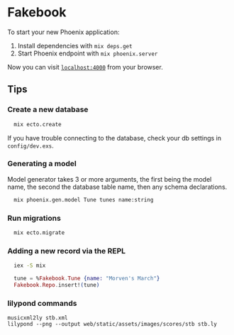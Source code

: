 # Fakebook

To start your new Phoenix application:

1. Install dependencies with `mix deps.get`
2. Start Phoenix endpoint with `mix phoenix.server`

Now you can visit [`localhost:4000`](http://localhost:4000) from your browser.

## Tips

### Create a new database

```bash
  mix ecto.create
```

If you have trouble connecting to the database, check your db settings in `config/dev.exs`.


### Generating a model

Model generator takes 3 or more arguments, the first being the model name, the second the
database table name, then any schema declarations.

```bash
  mix phoenix.gen.model Tune tunes name:string
```

### Run migrations

```bash
  mix ecto.migrate
```

### Adding a new record via the REPL

```bash
  iex -S mix
```
```elixir
  tune = %Fakebook.Tune {name: "Morven's March"}
  Fakebook.Repo.insert!(tune)
```

### lilypond commands

    musicxml2ly stb.xml
    lilypond --png --output web/static/assets/images/scores/stb stb.ly

